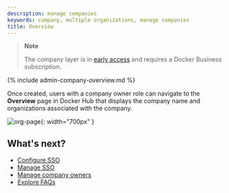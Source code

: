```yaml
---
description: manage companies
keywords: company, multiple organizations, manage companies
title: Overview
---
```


> **Note**
>
> The company layer is in [early access](../release-lifecycle.md#early-access-ea)
> and requires a Docker Business subscription.

{% include admin-company-overview.md %}

Once created, users with a company owner role can navigate to the **Overview** page in Docker Hub that displays the company name and organizations associated with the company.

![org-page](images/org-page.png){: width="700px" }

## What's next?

- [Configure SSO](../single-sign-on/configure/index.md)
- [Manage SSO](../single-sign-on/manage/index.md)
- [Manage company owners](company-owner.md)
- [Explore FAQs](company-faqs.md)